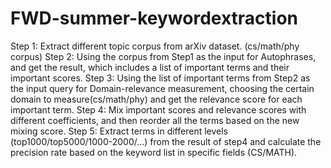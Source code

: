 # FWD-summer-keywordextraction


Step 1: Extract different topic corpus from arXiv dataset. (cs/math/phy corpus)
Step 2: Using the corpus from Step1 as the input for Autophrases, and get the result, which includes a list of important terms and their important scores.
Step 3: Using the list of important terms from Step2 as the input query for Domain-relevance measurement, choosing the certain domain to measure(cs/math/phy) and get the relevance score for each important term.
Step 4: Mix important scores and relevance scores with different coefficients, and then reorder all the terms based on the new mixing score.
Step 5: Extract terms in different levels (top1000/top5000/1000-2000/…) from the result of step4 and calculate the precision rate based on the keyword list in specific fields (CS/MATH).

